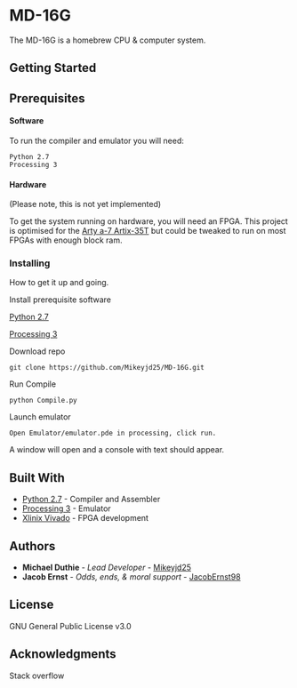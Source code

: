 # MD-16G

The MD-16G is a homebrew CPU & computer system.

## Getting Started

## Prerequisites
#### Software

To run the compiler and emulator you will need:
```
Python 2.7
Processing 3
```

#### Hardware

(Please note, this is not yet implemented)

To get the system running on hardware, you will need an FPGA. This project is optimised for the
[Arty a-7  Artix-35T](http://store.digilentinc.com/arty-a7-artix-7-fpga-development-board-for-makers-and-hobbyists/)
but could be tweaked to run on most FPGAs with enough block ram.


### Installing

How to get it up and going.

Install prerequisite software

[Python 2.7](https://www.python.org/)

[Processing 3](https://processing.org/)


Download repo
```
git clone https://github.com/Mikeyjd25/MD-16G.git
```

Run Compile
```
python Compile.py
```

Launch emulator
```
Open Emulator/emulator.pde in processing, click run.
```

A window will open and a console with text should appear.


## Built With

* [Python 2.7](https://www.python.org/) - Compiler and Assembler
* [Processing 3](https://processing.org/) - Emulator
* [Xlinix Vivado](https://www.xilinx.com/products/design-tools/vivado.html) - FPGA development


## Authors

* **Michael Duthie** - *Lead Developer* - [Mikeyjd25](https://github.com/Mikeyjd25)
* **Jacob Ernst** - *Odds, ends, & moral support* - [JacobErnst98](https://github.com/JacobErnst98)

## License

GNU General Public License v3.0

## Acknowledgments

Stack overflow
